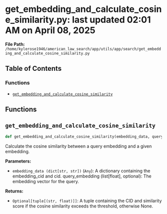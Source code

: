 # get_embedding_and_calculate_cosine_similarity.py: last updated 02:01 AM on April 08, 2025

**File Path:** `/home/kylerose1946/american_law_search/app/utils/app/search/get_embedding_and_calculate_cosine_similarity.py`

## Table of Contents

### Functions

- [`get_embedding_and_calculate_cosine_similarity`](#get_embedding_and_calculate_cosine_similarity)

## Functions

## `get_embedding_and_calculate_cosine_similarity`

```python
def get_embedding_and_calculate_cosine_similarity(embedding_data, query_embedding)
```

Calculate the cosine similarity between a query embedding and a given embedding.

**Parameters:**

- `embedding_data (dict[str, str])` (`Any`): A dictionary containing the embedding_cid and cid.
query_embedding (list[float], optional): The embedding vector for the query.

**Returns:**

- `Optional[tuple[(str, float)]]`: A tuple containing the CID and similarity score if the
                                cosine similarity exceeds the threshold, otherwise None.
